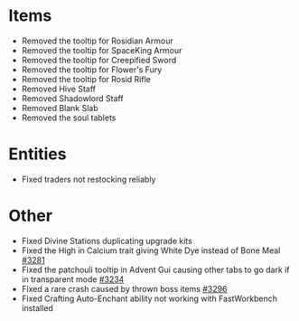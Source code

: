 # Items
* Removed the tooltip for Rosidian Armour
* Removed the tooltip for SpaceKing Armour
* Removed the tooltip for Creepified Sword
* Removed the tooltip for Flower's Fury
* Removed the tooltip for Rosid Rifle
* Removed Hive Staff
* Removed Shadowlord Staff
* Removed Blank Slab
* Removed the soul tablets

# Entities
* Fixed traders not restocking reliably

# Other
* Fixed Divine Stations duplicating upgrade kits
* Fixed the High in Calcium trait giving White Dye instead of Bone Meal [#3281](https://github.com/Tslat/Advent-Of-Ascension/issues/3281 "Github issues #3281")
* Fixed the patchouli tooltip in Advent Gui causing other tabs to go dark if in transparent mode [#3234](https://github.com/Tslat/Advent-Of-Ascension/issues/3234 "Github issues #3234")
* Fixed a rare crash caused by thrown boss items [#3296](https://github.com/Tslat/Advent-Of-Ascension/issues/3296 "Github issues #3296")
* Fixed Crafting Auto-Enchant ability not working with FastWorkbench installed